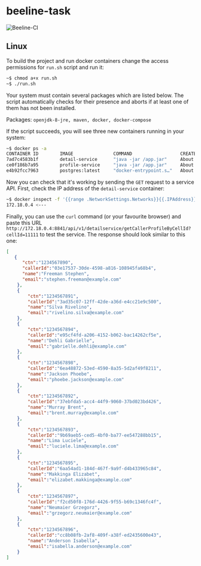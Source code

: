 # beeline-task

![Beeline-CI](https://github.com/5aboteur/beeline-task/workflows/Beeline-CI/badge.svg)

## Linux

To build the project and run docker containers change the access permissions for `run.sh` script and run it:

```bash
~$ chmod a+x run.sh
~$ ./run.sh
```

Your system must contain several packages which are listed below. The script automatically checks for their presence and aborts if at least one of them has not been installed.

Packages: `openjdk-8-jre, maven, docker, docker-compose`

If the script succeeds, you will see three new containers running in your system:

```bash
~$ docker ps -a
CONTAINER ID        IMAGE               COMMAND                  CREATED             STATUS                    PORTS                    NAMES
7ad7c4583b1f        detail-service      "java -jar /app.jar"     About an hour ago   Up About an hour          0.0.0.0:8841->8080/tcp   beeline-detail-serv
ce0f186b7a95        profile-service     "java -jar /app.jar"     About an hour ago   Up About an hour          0.0.0.0:8941->8080/tcp   beeline-profile-serv
e4b92fcc7963        postgres:latest     "docker-entrypoint.s…"   About an hour ago   Up About an hour          0.0.0.0:5432->5432/tcp   beeline-postgres-db
```

Now you can check that it's working by sending the `GET` request to a service API. First, check the IP address of the `detail-service` container:

```bash
~$ docker inspect -f '{{range .NetworkSettings.Networks}}{{.IPAddress}}{{end}}' beeline-detail-serv
172.18.0.4 <---
```

Finally, you can use the `curl` command (or your favourite browser) and paste this URL `http://172.18.0.4:8841/api/v1/detailservice/getCallerProfileByCellId?cellId=11111` to test the service. The response should look similar to this one:

```json
[
   {
      "ctn":"1234567890",
      "callerId":"03e17537-30de-4598-a816-108945fa68b4",
      "name":"Freeman Stephen",
      "email":"stephen.freeman@example.com"
    },
    {
        "ctn":"1234567891",
        "callerId":"3ad35c07-12ff-42de-a36d-e4cc21e9c500",
        "name":"Silva Rivelino",
        "email":"rivelino.silva@example.com"
    },
    {
        "ctn":"1234567894",
        "callerId":"e95cf4fd-a206-4152-b062-bac14262cf5e",
        "name":"Dehli Gabrielle",
        "email":"gabrielle.dehli@example.com"
    },
    {
        "ctn":"1234567898",
        "callerId":"6ea48872-53ed-4590-8a35-5d2af49f8211",
        "name":"Jackson Phoebe",
        "email":"phoebe.jackson@example.com"
    },
    {
        "ctn":"1234567892",
        "callerId":"37ebfda5-acc4-44f9-9060-37bd023bd426",
        "name":"Murray Brent",
        "email":"brent.murray@example.com"
    },
    {
        "ctn":"1234567893",
        "callerId":"9b69aeb5-ced5-4bf0-ba77-ee547288bb15",
        "name":"Lima Luciele",
        "email":"luciele.lima@example.com"
    },
    {
        "ctn":"1234567895",
        "callerId":"6aa54ad1-184d-467f-9a9f-d4b433965c84",
        "name":"Makkinga Elizabet",
        "email":"elizabet.makkinga@example.com"
    },
    {
        "ctn":"1234567897",
        "callerId":"f2cd50f8-176d-4426-9f55-b69c1346fc4f",
        "name":"Neumaier Grzegorz",
        "email":"grzegorz.neumaier@example.com"
    },
    {
        "ctn":"1234567896",
        "callerId":"cc8b08fb-2af8-409f-a38f-ed2435600e43",
        "name":"Anderson Isabella",
        "email":"isabella.anderson@example.com"
    }
]
```
